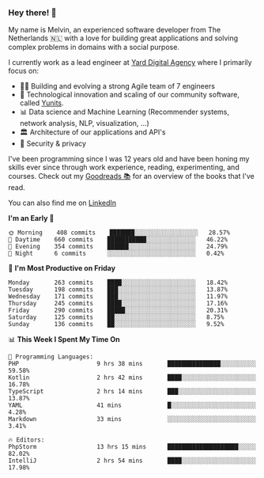 ### Hey there! 👋

My name is Melvin, an experienced software developer from The Netherlands 🇳🇱 with a love for building great applications and solving complex problems in domains with a social purpose. 

I currently work as a lead engineer at [Yard Digital Agency](https://github.com/yardinternet) where I primarily focus on:

* 👏🏼 Building and evolving a strong Agile team of 7 engineers
* 🚀 Technological innovation and scaling of our community software, called [Yunits](https://www.yunits.com/).
* 📊 Data science and Machine Learning (Recommender systems, network analysis, NLP, visualization, ...)
* 🏛 Architecture of our applications and API's
* 🔐 Security & privacy

I've been programming since I was 12 years old and have been honing my skills ever since through work experience, reading, experimenting, and courses.
Check out my [Goodreads 📚](https://goodreads.com/melvinkoopmans) for an overview of the books that I've read. 

You can also find me on [LinkedIn](https://www.linkedin.com/in/melvinkoopmans)

<!--START_SECTION:waka-->
**I'm an Early 🐤** 

```text
🌞 Morning    408 commits    ███████░░░░░░░░░░░░░░░░░░   28.57% 
🌆 Daytime    660 commits    ███████████░░░░░░░░░░░░░░   46.22% 
🌃 Evening    354 commits    ██████░░░░░░░░░░░░░░░░░░░   24.79% 
🌙 Night      6 commits      ░░░░░░░░░░░░░░░░░░░░░░░░░   0.42%

```
📅 **I'm Most Productive on Friday** 

```text
Monday       263 commits    ████░░░░░░░░░░░░░░░░░░░░░   18.42% 
Tuesday      198 commits    ███░░░░░░░░░░░░░░░░░░░░░░   13.87% 
Wednesday    171 commits    ███░░░░░░░░░░░░░░░░░░░░░░   11.97% 
Thursday     245 commits    ████░░░░░░░░░░░░░░░░░░░░░   17.16% 
Friday       290 commits    █████░░░░░░░░░░░░░░░░░░░░   20.31% 
Saturday     125 commits    ██░░░░░░░░░░░░░░░░░░░░░░░   8.75% 
Sunday       136 commits    ██░░░░░░░░░░░░░░░░░░░░░░░   9.52%

```


📊 **This Week I Spent My Time On** 

```text
💬 Programming Languages: 
PHP                      9 hrs 38 mins       ███████████████░░░░░░░░░░   59.58% 
Kotlin                   2 hrs 42 mins       ████░░░░░░░░░░░░░░░░░░░░░   16.78% 
TypeScript               2 hrs 14 mins       ███░░░░░░░░░░░░░░░░░░░░░░   13.87% 
YAML                     41 mins             █░░░░░░░░░░░░░░░░░░░░░░░░   4.28% 
Markdown                 33 mins             ░░░░░░░░░░░░░░░░░░░░░░░░░   3.41%

🔥 Editors: 
PhpStorm                 13 hrs 15 mins      ████████████████████░░░░░   82.02% 
IntelliJ                 2 hrs 54 mins       ████░░░░░░░░░░░░░░░░░░░░░   17.98%

```


<!--END_SECTION:waka-->

